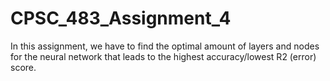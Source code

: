 # CPSC_483_Assignment_4

In this assignment, we have to find the optimal amount of layers and nodes for the neural network that leads to the highest accuracy/lowest R2 (error) score.
